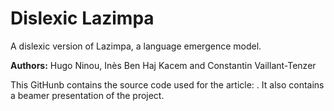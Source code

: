 # Dislexic Lazimpa
A dislexic version of Lazimpa, a language emergence model.

**Authors:** Hugo Ninou, Inès Ben Haj Kacem and Constantin Vaillant-Tenzer

This GitHunb contains the source code used for the article: . It also contains a beamer presentation of the project.
